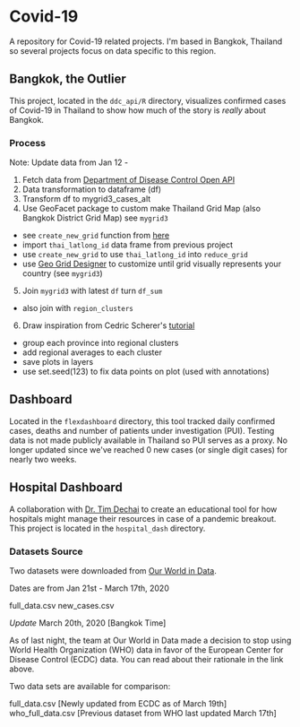 # Covid-19

A repository for Covid-19 related projects. I'm based in Bangkok, Thailand so several projects focus on data specific to this region.

## Bangkok, the Outlier

This project, located in the `ddc_api/R` directory, visualizes confirmed cases of Covid-19 in Thailand to show how much of the story is *really* about Bangkok. 

### Process

Note: Update data from Jan 12 - 
1. Fetch data from [Department of Disease Control Open API](https://covid19.th-stat.com/th/api)
2. Data transformation to dataframe (df)
3. Transform df to mygrid3_cases_alt
4. Use GeoFacet package to custom make Thailand Grid Map (also Bangkok District Grid Map) see `mygrid3`
- see `create_new_grid` function from [here](https://github.com/johnjosephhorton/geofacet/blob/master/R/create_new_grid.R)
- import `thai_latlong_id` data frame from previous project
- use `create_new_grid` to use `thai_latlong_id` into `reduce_grid`
- use [Geo Grid Designer](https://hafen.github.io/grid-designer/) to customize until grid visually represents your country (see `mygrid3`)

5. Join `mygrid3` with latest `df` turn `df_sum`
- also join with `region_clusters`

6. Draw inspiration from Cedric Scherer's [tutorial](https://cedricscherer.netlify.app/2019/05/17/the-evolution-of-a-ggplot-ep.-1/)
- group each province into regional clusters
- add regional averages to each cluster
- save plots in layers
- use set.seed(123) to fix data points on plot (used with annotations)



## Dashboard

Located in the `flexdashboard` directory, this tool tracked daily confirmed cases, deaths and number of patients under investigation (PUI). Testing data is not made publicly available in Thailand so PUI serves as a proxy. No longer updated since we've reached 0 new cases (or single digit cases) for nearly two weeks. 

## Hospital Dashboard

A collaboration with [Dr. Tim Dechai](https://www.linkedin.com/in/tim-decha-952b4b1a7/) to create an educational tool for how hospitals might manage their resources in case of a pandemic breakout. This project is located in the `hospital_dash` directory.

### Datasets Source
Two datasets were downloaded from [Our World in Data](https://ourworldindata.org/coronavirus-source-data).

Dates are from Jan 21st - March 17th, 2020

full_data.csv
new_cases.csv

*Update* March 20th, 2020 [Bangkok Time]

As of last night, the team at Our World in Data made a decision to stop using World Health Organization (WHO) data in favor of the European Center for Disease Control (ECDC) data. You can read about their rationale in the link above.

Two data sets are available for comparison:

full_data.csv [Newly updated from ECDC as of March 19th]
who_full_data.csv [Previous dataset from WHO last updated March 17th]

